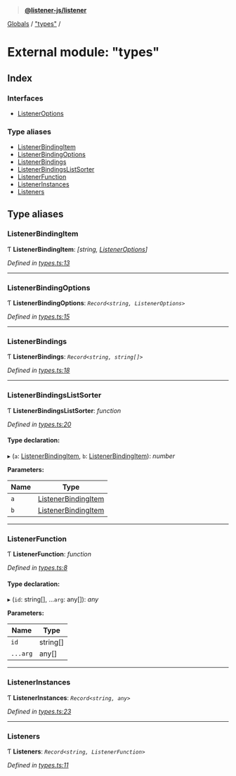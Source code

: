 > **[@listener-js/listener](../README.md)**

[Globals](../globals.md) / ["types"](_types_.md) /

# External module: "types"

## Index

### Interfaces

* [ListenerOptions](../interfaces/_types_.listeneroptions.md)

### Type aliases

* [ListenerBindingItem](_types_.md#listenerbindingitem)
* [ListenerBindingOptions](_types_.md#listenerbindingoptions)
* [ListenerBindings](_types_.md#listenerbindings)
* [ListenerBindingsListSorter](_types_.md#listenerbindingslistsorter)
* [ListenerFunction](_types_.md#listenerfunction)
* [ListenerInstances](_types_.md#listenerinstances)
* [Listeners](_types_.md#listeners)

## Type aliases

###  ListenerBindingItem

Ƭ **ListenerBindingItem**: *[string, [ListenerOptions](../interfaces/_types_.listeneroptions.md)]*

*Defined in [types.ts:13](https://github.com/listener-js/listener/blob/2fb146f/src/types.ts#L13)*

___

###  ListenerBindingOptions

Ƭ **ListenerBindingOptions**: *`Record<string, ListenerOptions>`*

*Defined in [types.ts:15](https://github.com/listener-js/listener/blob/2fb146f/src/types.ts#L15)*

___

###  ListenerBindings

Ƭ **ListenerBindings**: *`Record<string, string[]>`*

*Defined in [types.ts:18](https://github.com/listener-js/listener/blob/2fb146f/src/types.ts#L18)*

___

###  ListenerBindingsListSorter

Ƭ **ListenerBindingsListSorter**: *function*

*Defined in [types.ts:20](https://github.com/listener-js/listener/blob/2fb146f/src/types.ts#L20)*

#### Type declaration:

▸ (`a`: [ListenerBindingItem](_types_.md#listenerbindingitem), `b`: [ListenerBindingItem](_types_.md#listenerbindingitem)): *number*

**Parameters:**

Name | Type |
------ | ------ |
`a` | [ListenerBindingItem](_types_.md#listenerbindingitem) |
`b` | [ListenerBindingItem](_types_.md#listenerbindingitem) |

___

###  ListenerFunction

Ƭ **ListenerFunction**: *function*

*Defined in [types.ts:8](https://github.com/listener-js/listener/blob/2fb146f/src/types.ts#L8)*

#### Type declaration:

▸ (`id`: string[], ...`arg`: any[]): *any*

**Parameters:**

Name | Type |
------ | ------ |
`id` | string[] |
`...arg` | any[] |

___

###  ListenerInstances

Ƭ **ListenerInstances**: *`Record<string, any>`*

*Defined in [types.ts:23](https://github.com/listener-js/listener/blob/2fb146f/src/types.ts#L23)*

___

###  Listeners

Ƭ **Listeners**: *`Record<string, ListenerFunction>`*

*Defined in [types.ts:11](https://github.com/listener-js/listener/blob/2fb146f/src/types.ts#L11)*